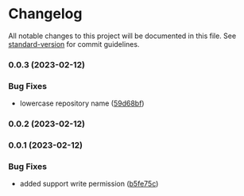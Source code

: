 # Changelog

All notable changes to this project will be documented in this file. See [standard-version](https://github.com/conventional-changelog/standard-version) for commit guidelines.

### 0.0.3 (2023-02-12)


### Bug Fixes

* lowercase repository name ([59d68bf](https://github.com/ReSupplyOrg/dealer/commit/59d68bff1d902a05245d77771262a96fcb91967d))

### 0.0.2 (2023-02-12)

### 0.0.1 (2023-02-12)


### Bug Fixes

* added support write permission ([b5fe75c](https://github.com/ReSupplyOrg/dealer/commit/b5fe75c92ef073d60e2269b152463e4192b400a3))
